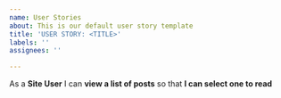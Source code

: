 ```yaml
---
name: User Stories
about: This is our default user story template
title: 'USER STORY: <TITLE>'
labels: ''
assignees: ''

---
```


As a **Site User** I can **view a list of posts** so that **I can select one to read**
